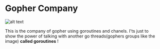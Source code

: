 # Gopher Company 
![alt text](http://cdn.attackofthecute.com/April-03-2012-23-37-11-tumblrlyvrxk0z5U1qa9omho1500.jpg)

This is the company of gopher using goroutines and chanels.   I'ts just to show the power of talking with another go threads(gophers groups like the image) **called goroutines** !
